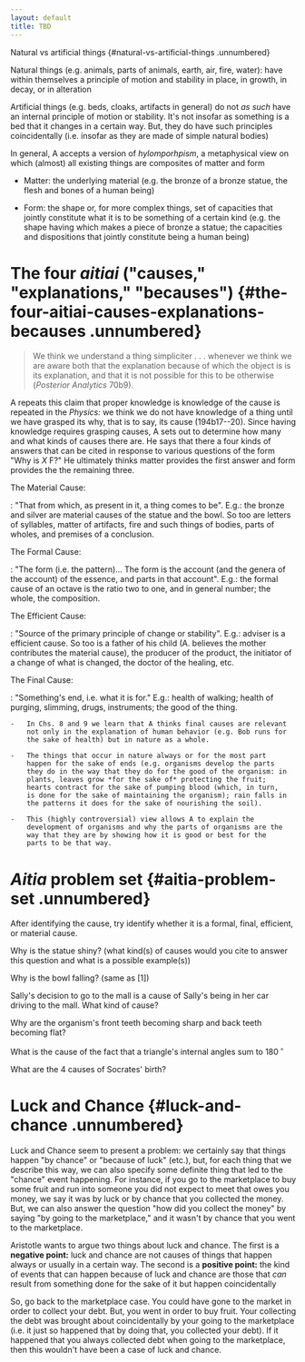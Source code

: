 ```yaml
---
layout: default
title: TBD
---
```


Natural vs artificial things {#natural-vs-artificial-things .unnumbered}

Natural things (e.g. animals, parts of animals, earth, air, fire,
water): have within themselves a principle of motion and stability in
place, in growth, in decay, or in alteration

Artificial things (e.g. beds, cloaks, artifacts in general) do not *as
such* have an internal principle of motion or stability. It's not
insofar as something is a bed that it changes in a certain way. But,
they do have such principles coincidentally (i.e. insofar as they are
made of simple natural bodies)

In general, A accepts a version of *hylomporhpism*, a metaphysical view
on which (almost) all existing things are composites of matter and form

-   Matter: the underlying material (e.g. the bronze of a bronze statue,
    the flesh and bones of a human being)

-   Form: the shape or, for more complex things, set of capacities that
    jointly constitute what it is to be something of a certain kind
    (e.g. the shape having which makes a piece of bronze a statue; the
    capacities and dispositions that jointly constitute being a human
    being)

The four *aitiai* ("causes," "explanations," "becauses") {#the-four-aitiai-causes-explanations-becauses .unnumbered}
========================================================

> We think we understand a thing simpliciter . . . whenever we think we
> are aware both that the explanation because of which the object is is
> its explanation, and that it is not possible for this to be otherwise
> (*Posterior Analytics* 70b9).

A repeats this claim that proper knowledge is knowledge of the cause is
repeated in the *Physics:* we think we do not have knowledge of a thing
until we have grasped its why, that is to say, its cause (194b17--20).
Since having knowledge requires grasping causes, A sets out to determine
how many and what kinds of causes there are. He says that there a four
kinds of answers that can be cited in response to various questions of
the form "Why is *X* F?" He ultimately thinks matter provides the first
answer and form provides the the remaining three.

The Material Cause:

:   "That from which, as present in it, a thing comes to be". E.g.: the    bronze and silver are material causes of the statue and the bowl. So too are letters of syllables, matter of artifacts, fire and such things of bodies, parts of wholes, and premises of a conclusion.

The Formal Cause:

:   "The form (i.e. the pattern)\... The form is the account (and the genera of the account) of the essence, and parts in that account". E.g.: the formal cause of an octave is the ratio two to one, and in
    general number; the whole, the composition.

The Efficient Cause:

:   "Source of the primary principle of change or stability". E.g.:
    adviser is a efficient cause. So too is a father of his child (A.
    believes the mother contributes the material cause), the producer of
    the product, the initiator of a change of what is changed, the
    doctor of the healing, etc.

The Final Cause:

:   "Something's end, i.e. what it is for." E.g.: health of walking;
    health of purging, slimming, drugs, instruments; the good of the
    thing.

    -   In Chs. 8 and 9 we learn that A thinks final causes are relevant
        not only in the explanation of human behavior (e.g. Bob runs for
        the sake of health) but in nature as a whole.

    -   The things that occur in nature always or for the most part
        happen for the sake of ends (e.g. organisms develop the parts
        they do in the way that they do for the good of the organism: in
        plants, leaves grow *for the sake of* protecting the fruit;
        hearts contract for the sake of pumping blood (which, in turn,
        is done for the sake of maintaining the organism); rain falls in
        the patterns it does for the sake of nourishing the soil).

    -   This (highly controversial) view allows A to explain the
        development of organisms and why the parts of organisms are the
        way that they are by showing how it is good or best for the
        parts to be that way.

*Aitia* problem set {#aitia-problem-set .unnumbered}
===================

After identifying the cause, try identify whether it is a formal, final,
efficient, or material cause.

Why is the statue shiny? (what kind(s) of causes would you cite to
answer this question and what is a possible example(s))

Why is the bowl falling? (same as \[1\])

Sally's decision to go to the mall is a cause of Sally's being in her
car driving to the mall. What kind of cause?

Why are the organism's front teeth becoming sharp and back teeth
becoming flat?

What is the cause of the fact that a triangle's internal angles sum to
$180\,^{\circ}$

What are the 4 causes of Socrates' birth?

Luck and Chance {#luck-and-chance .unnumbered}
===============

Luck and Chance seem to present a problem: we certainly say that things
happen "by chance" or "because of luck" (etc.), but, for each thing that
we describe this way, we can also specify some definite thing that led
to the "chance" event happening. For instance, if you go to the
marketplace to buy some fruit and run into someone you did not expect to
meet that owes you money, we say it was by luck or by chance that you
collected the money. But, we can also answer the question "how did you
collect the money" by saying "by going to the marketplace," and it
wasn't by chance that you went to the marketplace.

Aristotle wants to argue two things about luck and chance. The first is
a **negative point:** luck and chance are not causes of things that
happen always or usually in a certain way. The second is a **positive
point:** the kind of events that can happen because of luck and chance
are those that *can* result from something done for the sake of it but
happen coincidentally

So, go back to the marketplace case. You could have gone to the market
in order to collect your debt. But, you went in order to buy fruit. Your
collecting the debt was brought about coincidentally by your going to
the marketplace (i.e. it just so happened that by doing that, you
collected your debt). If it happened that you always collected debt when
going to the marketplace, then this wouldn't have been a case of luck
and chance.
